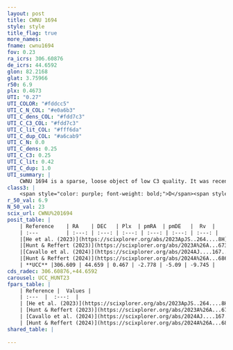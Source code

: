 ```yaml
---
layout: post
title: CWNU 1694
style: style
title_flag: true
more_names: 
fname: cwnu1694
fov: 0.23
ra_icrs: 306.60876
de_icrs: 44.6592
glon: 82.2168
glat: 3.75966
r50: 6.9
plx: 0.4673
UTI: "0.27"
UTI_COLOR: "#fddcc5"
UTI_C_N_COL: "#e0a6b3"
UTI_C_dens_COL: "#fdd7c3"
UTI_C_C3_COL: "#fdd7c3"
UTI_C_lit_COL: "#fff6da"
UTI_C_dup_COL: "#a6cab9"
UTI_C_N: 0.0
UTI_C_dens: 0.25
UTI_C_C3: 0.25
UTI_C_lit: 0.42
UTI_C_dup: 1.0
UTI_summary: |
    CWNU 1694 is a sparse, loose object of low C3 quality. It was recently reported in the literature.<br><br><span style="color: #99180f; font-weight: bold;">Warning: </span>contains less than 25 stars with <i>P>0.5</i> estimated.
class3: |
    <span style="color: purple; font-weight: bold;">D</span><span style="color: #FFC300; font-weight: bold;">B</span>
r_50_val: 6.9
N_50_val: 23
scix_url: CWNU%201694
posit_table: |
    | Reference    | RA    | DEC   | Plx  | pmRA  | pmDE   |  Rv  |
    | :---         | :---: | :---: | :---: | :---: | :---: | :---: |
    |[He et al. (2023)](https://scixplorer.org/abs/2023ApJS..264....8H) | 306.682 | 44.716 | 0.478 | -2.784 | -5.067 | -- |
    |[Hunt & Reffert (2023)](https://scixplorer.org/abs/2023A%26A...673A.114H) | 306.502 | 44.548 | 0.472 | -2.765 | -5.122 | -- |
    |[Cavallo et al. (2024)](https://scixplorer.org/abs/2024AJ....167...12C) | 306.599 | 44.661 | 0.474 | -- | -- | -- |
    |[Hunt & Reffert (2024)](https://scixplorer.org/abs/2024A%26A...686A..42H) | 306.502 | 44.548 | 0.472 | -2.765 | -5.122 | -- |
    | **UCC** |306.609 | 44.659 | 0.467 | -2.778 | -5.09 | -9.745 | 
cds_radec: 306.60876,+44.6592
carousel: UCC_HUNT23
fpars_table: |
    | Reference |  Values |
    | :---  |  :---:  |
    | [He et al. (2023)](https://scixplorer.org/abs/2023ApJS..264....8H) | `A0=2.75, m-M=11.45, logAge=8.4` |
    | [Hunt & Reffert (2023)](https://scixplorer.org/abs/2023A%26A...673A.114H) | `AV50=2.722, diffAV50=1.238, MOD50=11.506, logAge50=7.862` |
    | [Cavallo et al. (2024)](https://scixplorer.org/abs/2024AJ....167...12C) | `AV50=2.52, dMod50=11.59, logAge50=8.49, [Fe/H]50=0.39` |
    | [Hunt & Reffert (2024)](https://scixplorer.org/abs/2024A%26A...686A..42H) | `MassJ=94.4009` |
shared_table: |
    
---
```


